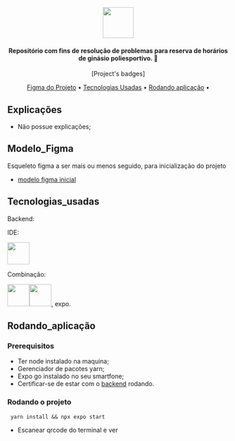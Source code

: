 <div align="center">
  <img src="https://github.com/oficina-do-brito/ginasio/blob/main/docs/modelagem/logo.png" width="70" height="70">
</div>

<h4 align="center">Repositório com fins de resolução de problemas para reserva de horários de ginásio poliesportivo. 📑</h4>

<p align="center">
  [Project's badges]
</p>

<p align="center">
  <a href="#Modelo_Figma">Figma do Projeto</a> •
  <a href="#Tecnologias_usadas">Tecnologias Usadas</a> •
  <a href="#Rodando_aplicação">Rodando aplicação</a> •
</p>

## Explicações

- Não possue explicações;

## Modelo_Figma

Esqueleto figma a ser mais ou menos seguido, para inicialização do projeto

- [modelo figma inicial](https://www.figma.com/file/IoXycAPZJ8BDknD4QZIwkV/api_ginasio?type=design&node-id=0%3A1&mode=design&t=MQ8qCoOb4oM5umvH-1)

## Tecnologias_usadas

Backend:

IDE:

<img src="https://user-images.githubusercontent.com/25181517/192108891-d86b6220-e232-423a-bf5f-90903e6887c3.png" width="50" height="50">

Combinação:

<img src="https://user-images.githubusercontent.com/25181517/183897015-94a058a6-b86e-4e42-a37f-bf92061753e5.png" width="50" height="50"><img src="https://user-images.githubusercontent.com/25181517/183049794-a3dfaddd-22ee-4ffe-b0b4-549ccd4879f9.png" width="50" height="50">, expo.

## Rodando_aplicação

### Prerequisitos

- Ter node instalado na maquina;
- Gerenciador de pacotes yarn;
- Expo go instalado no seu smartfone;
- Certificar-se de estar com o [backend](https://github.com/oficina-do-brito/ginasio) rodando.

### Rodando o projeto

` yarn install && npx expo start`

- Escanear qrcode do terminal e ver
